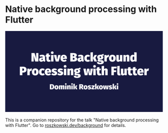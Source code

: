 # Native background processing with Flutter

![](./img/title.png)

This is a companion repository for the talk "Native background processing with Flutter". Go to [roszkowski.dev/background](https://roszkowski.dev/background) for details.
